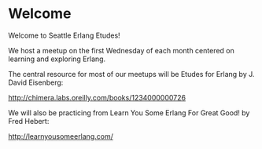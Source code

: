 Welcome
=======

Welcome to Seattle Erlang Etudes!

We host a meetup on the first Wednesday of each month centered on learning and exploring Erlang.

The central resource for most of our meetups will be Etudes for Erlang by J. David Eisenberg:

http://chimera.labs.oreilly.com/books/1234000000726

We will also be practicing from Learn You Some Erlang For Great Good! by Fred Hebert:

http://learnyousomeerlang.com/
